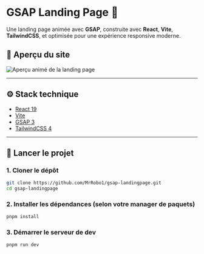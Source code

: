 # GSAP Landing Page 🚀

Une landing page animée avec **GSAP**, construite avec **React**, **Vite**, **TailwindCSS**, et optimisée pour une expérience responsive moderne.

## 🎥 Aperçu du site

![Aperçu animé de la landing page](https://raw.githubusercontent.com/MrRobo1/gsap_coktails_landingpage/main/demo.gif)

---

## ⚙️ Stack technique

- [React 19](https://react.dev/)
- [Vite](https://vitejs.dev/)
- [GSAP 3](https://greensock.com/gsap/)
- [TailwindCSS 4](https://tailwindcss.com/)

---

## 🚀 Lancer le projet

### 1. Cloner le dépôt

```bash
git clone https://github.com/MrRobo1/gsap-landingpage.git
cd gsap-landingpage
```

### 2. Installer les dépendances (selon votre manager de paquets)

```bash
pnpm install
```

### 3. Démarrer le serveur de dev

```bash
pnpm run dev
```
